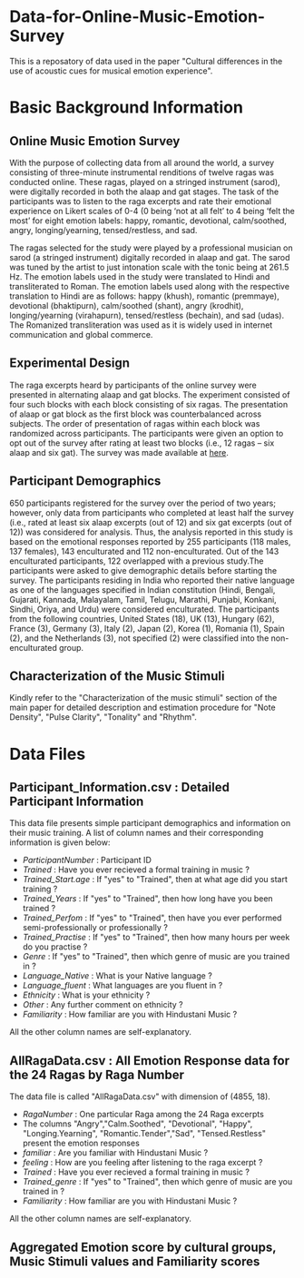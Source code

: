 # Data-for-Online-Music-Emotion-Survey

This is a reposatory of data used in the paper "Cultural differences in the use of acoustic cues for musical emotion experience".

# Basic Background Information

## Online Music Emotion Survey

With the purpose of collecting data from all around the world, a survey consisting of three-minute instrumental renditions of twelve ragas was conducted online. These ragas, played on a stringed instrument (sarod), were digitally recorded in both the alaap and gat stages. The task of the participants was to listen to the raga excerpts and rate their emotional experience on Likert scales of 0-4 (0 being ‘not at all felt’ to 4 being ‘felt the most’ for eight emotion labels: happy, romantic, devotional, calm/soothed, angry, longing/yearning, tensed/restless, and sad. 

The ragas selected for the study were played by a professional musician on sarod (a stringed instrument) digitally recorded in alaap and gat. The sarod was tuned by the artist to just intonation scale with the tonic being at 261.5 Hz.  The emotion labels used in the study were translated to Hindi and transliterated to Roman. The emotion labels used along with the respective translation to Hindi are as follows: happy (khush), romantic (premmaye), devotional (bhaktipurn), calm/soothed (shant), angry (krodhit), longing/yearning (virahapurn), tensed/restless (bechain), and sad (udas). The Romanized transliteration was used as it is widely used in internet communication and global commerce.  

## Experimental Design

The raga excerpts heard by participants of the online survey were presented in alternating alaap and gat blocks.  The experiment consisted of four such blocks with each block consisting of six ragas.  The presentation of alaap or gat block as the first block was counterbalanced across subjects.  The order of presentation of ragas within each block was randomized across participants.  The participants were given an option to opt out of the survey after rating at least two blocks (i.e., 12 ragas – six alaap and six gat).  The survey was made available at [here](https://nandinisingh.wixsite.com/labweb/musicemotion).

## Participant Demographics

650 participants registered for the survey over the period of two years; however, only data from participants who completed at least half the survey (i.e., rated at least six alaap excerpts (out of 12) and six gat excerpts (out of 12)) was considered for analysis.  Thus, the analysis reported in this study is based on the emotional responses reported by 255 participants (118 males, 137 females), 143 enculturated and 112 non-enculturated.  Out of the 143 enculturated participants, 122 overlapped with a previous study.The participants were asked to give demographic details before starting the survey. The participants residing in India who reported their native language as one of the languages specified in Indian constitution (Hindi, Bengali, Gujarati, Kannada, Malayalam, Tamil, Telugu, Marathi, Punjabi, Konkani, Sindhi, Oriya, and Urdu) were considered enculturated. The participants from the following countries, United States (18), UK (13), Hungary (62), France (3), Germany (3), Italy (2), Japan (2), Korea (1), Romania (1), Spain (2), and the Netherlands (3), not specified (2) were classified into the non-enculturated group.

## Characterization of the Music Stimuli

Kindly refer to the "Characterization of the music stimuli" section of the main paper for detailed description and estimation procedure for "Note Density", "Pulse Clarity", "Tonality" and "Rhythm".

# Data Files

## Participant_Information.csv : Detailed Participant Information

This data file presents simple participant demographics and information on their music training. A list of column names and their corresponding information is given below:

* _ParticipantNumber_ : Participant ID
* _Trained_ : Have you ever recieved a formal training in music ?   
* _Trained_Start.age_ : If "yes" to "Trained", then at what age did you start training ?   
* _Trained_Years_ : If "yes" to "Trained", then how long have you been trained ?  
* _Trained_Perfom_ : If "yes" to "Trained", then have you ever performed semi-professionally or professionally ?   
* _Trained_Practise_ : If "yes" to "Trained", then how many hours per week do you practise ?  
* _Genre_ :  If "yes" to "Trained", then which genre of music are you trained in ?  
* _Language_Native_ : What is your Native language ?  
* _Language_fluent_ : What languages are you fluent in ?  
* _Ethnicity_ : What is your ethnicity ?   
* _Other_ : Any further comment on ethnicity ?   
* _Familiarity_ : How familiar are you with Hindustani Music ?    

All the other column names are self-explanatory. 


## AllRagaData.csv : All Emotion Response data for the 24 Ragas by Raga Number

The data file is called "AllRagaData.csv" with dimension of (4855, 18). 

* _RagaNumber_ : One particular Raga among the 24 Raga excerpts   
* The columns "Angry","Calm.Soothed", "Devotional", "Happy", "Longing.Yearning", "Romantic.Tender","Sad", "Tensed.Restless" present the emotion responses  
* _familiar_ : Are you familiar with Hindustani Music ?
* _feeling_ : How are you feeling after listening to the raga excerpt ?
* _Trained_ : Have you ever recieved a formal training in music ?   
* _Trained_genre_ : If "yes" to "Trained", then which genre of music are you trained in ?   
* _Familiarity_ : How familiar are you with Hindustani Music ?   

All the other column names are self-explanatory. 


## Aggregated Emotion score by cultural groups, Music Stimuli values and Familiarity scores







